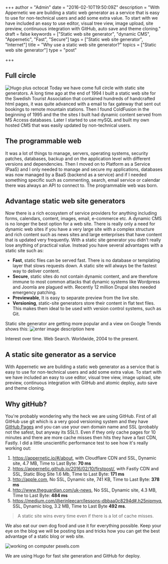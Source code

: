 +++
author = "Admin"
date = "2016-02-10T19:50:09Z"
description = "With Appernetic we are building a static web generator as a service that is easy to use for non-technical users and add some extra value. To start with we have included an easy to use editor, visual tree view, image upload, site preview, continuous integration with GitHub, auto save and theme cloning."
draft = false
keywords = ["Static web site generator", "dynamic CMS", "Appernetic", "Fast", "Secure"]
tags = ["Static web site generator", "Internet"]
title = "Why use a static web site generator?"
topics = ["Static web site generator"]
type = "post"

+++
## Full circle
![Hugo plus octocat][1]
Today we have come full circle with static site generators. A long time ago at the end of 1994 I built a static web site for the Swedish Tourist Association that contained hundreds of handcrafted html pages, it was quite advanced with a email to fax gateway that sent out bookings to remote mountain stations. Then I found ColdFusion in the beginning of 1995 and the the sites I built had dynamic content served from MS Access databases. Later I started to use mySQL and built my own hosted CMS that was easily updated by non-technical users. 

## The programmable web
It was a lot of things to manage, servers, operating systems, security patches, databases, backup and on the application level with different versions and dependencies. Then I moved on to Platform as a Service (PaaS) and I only needed to manage and secure my applications, databases was now managed by a BaaS (backend as a service) and if I needed something specific such as commenting, search, email service or calendar there was always an API to connect to. The programmable web was born. 

## Advantage static web site generators
Now there is a rich ecosystem of service providers for anything including forms, calendars, content, images, email, e-commerce etc. A dynamic CMS is no longer the best option for a web site. There is really only a need for dynamic web sites if you have a very large site with a complex structure and rich content such as news sites and large enterprises that have content that is updated very frequently. With a static site generator you didn’t really lose anything of practical value. Instead you have several advantages with a static site such as:

 - **Fast**, static files can be served fast. There is no database or templating layer that slows requests down. A static site will always be the fastest way to deliver content.
 - **Secure**, static sites do not contain dynamic content, and are therefore immune to most common attacks that dynamic systems like Wordpress and Joomla are plagued with.  Recently 12 million Drupal sites needed emergency patching.
 - **Previewable**, It is easy to separate preview from the live site.
 - **Versioning**, static-site generators store their content in flat text files. This makes them ideal to be used with version control systems, such as Git. 

Static site generator are getting more popular and a view on Google Trends shows this:
 ![enter image description here][2]

Interest over time. Web Search. Worldwide, 2004 to the present.

## A static site generator as a service
With Appernetic we are building a static web generator as a service that is easy to use for non-technical users and add some extra value. To start with we have included an easy to use editor, visual tree view, image upload, site preview, continuous integration with GitHub and atomic deploy, auto save and theme cloning. 

## Why gitHub?
You're probably wondering why the heck we are using GitHub. First of all GitHub use git which is a very good versioning system and they have [GitHub Pages][3] and you can use your own domain name and SSL (probably not the safest, but anyway its SSL!). Even if they only cache pages for 10 minutes and there are more cache misses then hits they have a fast CDN, Fastly.  I did a little unscientific performance test to see how it's really working out:

1. https://appernetic.io/#/about, with Cloudflare CDN and SSL, Dynamic site, 4.7 MB, Time to Last Byte: **70 ms**
2. https://appernetic.github.io/2016/02/10/firstpost/, with Fastly CDN and SSL, Static Blog Site 1.6 Mb, Time to Last Byte: **171 ms**
3. http://apple.com, No SSL, Dynamic site, 741 KB, Time to Last Byte: **378 ms**
4. http://www.theguardian.com/uk-news,  No SSL, Dynamic site, 4.3 MB, Time to Last Byte: **484 ms**
5. https://medium.com/@erinleecarr/lessons-dbbaa0c8294d#.h25nipmyq, SSL, Dynamic blog, 3.2 MB, Time to Last Byte **492 ms**.

> A static site wins every time even if there is a lot of cache misses.

We also eat our own dog food and use it for everything possible. Keep your eye on the blog we will be posting tips and tricks how you can get the best advantage of a static blog or web site.

![working on computer pexels.com][4]

We are using Hugo for fast site generation and GitHub for deploy. 


  [1]: /images/hugo-octocat.png
  [2]: /images/statisgoole.png
  [3]: https://pages.github.com/
  [4]: /images/man-person-apple-iphone-opt.jpg
